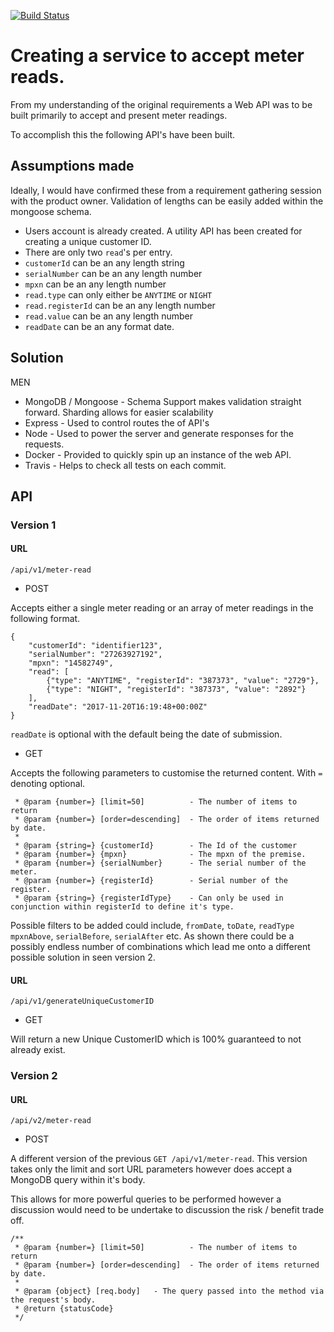 [![Build Status](https://travis-ci.org/jackdh/Green-Energy-Api.svg?branch=master)](https://travis-ci.org/jackdh/Green-Energy-Api)

# Creating a service to accept meter reads.

From my understanding of the original requirements a Web API was to be built primarily to accept and present meter readings.

To accomplish this the following API's have been built.

## Assumptions made

Ideally, I would have confirmed these from a requirement gathering session with the product owner. Validation of lengths can be easily added within the mongoose schema.

- Users account is already created. A utility API has been created for creating a unique customer ID.
- There are only two `read`'s per entry.
- `customerId` can be an any length string
- `serialNumber` can be an any length number
- `mpxn` can be an any length number
- `read.type` can only either be `ANYTIME` or `NIGHT`
- `read.registerId` can be an any length number
- `read.value` can be an any length number
- `readDate` can be an any format date.

## Solution

MEN

- MongoDB / Mongoose - Schema Support makes validation straight forward. Sharding allows for easier scalability
- Express - Used to control routes the of API's
- Node - Used to power the server and generate responses for the requests.
- Docker - Provided to quickly spin up an instance of the web API.
- Travis - Helps to check all tests on each commit.

## API

### Version 1

#### URL

`/api/v1/meter-read`

- POST

Accepts either a single meter reading or an array of meter readings in the following format.

    {
        "customerId": "identifier123",
        "serialNumber": "27263927192",
        "mpxn": "14582749",
        "read": [
            {"type": "ANYTIME", "registerId": "387373", "value": "2729"},
            {"type": "NIGHT", "registerId": "387373", "value": "2892"}
        ],
        "readDate": "2017-11-20T16:19:48+00:00Z"
    }
`readDate` is optional with the default being the date of submission.

- GET

Accepts the following parameters to customise the returned content. With `=` denoting optional.

     * @param {number=} [limit=50]          - The number of items to return
     * @param {number=} [order=descending]  - The order of items returned by date.
     *
     * @param {string=} {customerId}        - The Id of the customer
     * @param {number=} {mpxn}              - The mpxn of the premise.
     * @param {number=} {serialNumber}      - The serial number of the meter.
     * @param {number=} {registerId}        - Serial number of the register.
     * @param {string=} {registerIdType}    - Can only be used in conjunction within registerId to define it's type.

Possible filters to be added could include, `fromDate`, `toDate`, `readType` `mpxnAbove`, `serialBefore`, `serialAfter` etc. As shown there could be a possibly endless number of combinations which lead me onto a different possible solution in seen version 2. 

 #### URL
 
 `/api/v1/generateUniqueCustomerID`
 
- GET

Will return a new Unique CustomerID which is 100% guaranteed to not already exist.

### Version 2

#### URL

`/api/v2/meter-read`

- POST

A different version of the previous `GET /api/v1/meter-read`. This version takes only the limit and sort URL parameters however does accept a MongoDB query within it's body. 

This allows for more powerful queries to be performed however a discussion would need to be undertake to discussion the risk / benefit trade off.

    /**
     * @param {number=} [limit=50]          - The number of items to return
     * @param {number=} [order=descending]  - The order of items returned by date.
     *
     * @param {object} [req.body]   - The query passed into the method via the request's body.
     * @return {statusCode}         
     */














